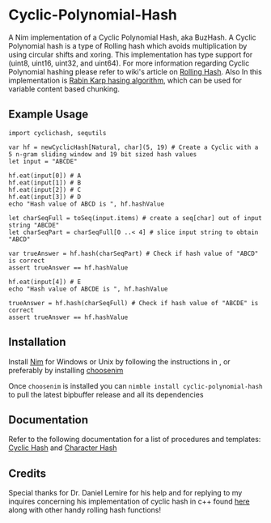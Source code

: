 # Cyclic-Polynomial-Hash
A Nim implementation of a Cyclic Polynomial Hash, aka BuzHash. A Cyclic Polynomial hash is a type of Rolling hash which avoids
multiplication by using circular shifts and xoring. This implementation has type support for (uint8, uint16, uint32, and uint64). For more information regarding Cyclic Polynomial hashing please refer to wiki's article on <a class="external reference" href="https://en.wikipedia.org/wiki/Rolling_hash#Cyclic_polynomial">Rolling Hash</a>. Also In this implementation is <a class="external reference" href="https://en.wikipedia.org/wiki/Rabin%E2%80%93Karp_algorithm">Rabin Karp hasing algorithm</a>, which can be used for variable content based chunking.

## Example Usage
```
import cyclichash, sequtils                                                   

var hf = newCyclicHash[Natural, char](5, 19) # Create a Cyclic with a 5 n-gram sliding window and 19 bit sized hash values
let input = "ABCDE"
  
hf.eat(input[0]) # A
hf.eat(input[1]) # B
hf.eat(input[2]) # C
hf.eat(input[3]) # D
echo "Hash value of ABCD is ", hf.hashValue
  
let charSeqFull = toSeq(input.items) # create a seq[char] out of input string "ABCDE"
let charSeqPart = charSeqFull[0 ..< 4] # slice input string to obtain "ABCD"
  
var trueAnswer = hf.hash(charSeqPart) # Check if hash value of "ABCD" is correct
assert trueAnswer == hf.hashValue
  
hf.eat(input[4]) # E
echo "Hash value of ABCDE is ", hf.hashValue
  
trueAnswer = hf.hash(charSeqFull) # Check if hash value of "ABCDE" is correct
assert trueAnswer == hf.hashValue
``` 
## Installation
Install <a class="external reference" href="https://nim-lang.org/install.html">Nim</a> for Windows or Unix by following the instructions in , or preferably by installing <a class="reference external" href="https://github.com/dom96/choosenim">choosenim</a>

Once ```choosenim``` is installed you can ```nimble install cyclic-polynomial-hash``` to pull the latest bipbuffer release and all its dependencies

## Documentation
Refer to the following documentation for a list of procedures and templates: <a class="external reference" href="https://marcazar.github.io/Cyclic-Polynomial-Hash/docs/cyclichash.html">Cyclic Hash</a> and <a class="external reference" href="https://marcazar.github.io/Cyclic-Polynomial-Hash/docs/characterhash.html">Character Hash</a>

## Credits
Special thanks for Dr. Daniel Lemire for his help and for replying to my inquires concerning his implementation of cyclic hash in c++ found <a class="reference external" href="https://github.com/lemire/rollinghashcpp">here</a> along with other handy rolling hash functions! 
